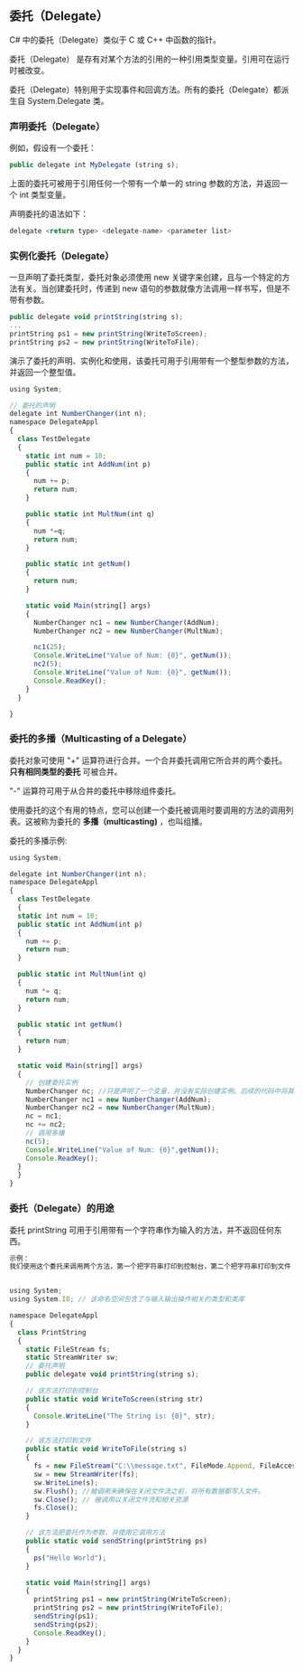 ## 委托（Delegate）

C# 中的委托（Delegate）类似于 C 或 C++ 中函数的指针。

委托（Delegate） 是存有对某个方法的引用的一种引用类型变量。引用可在运行时被改变。

委托（Delegate）特别用于实现事件和回调方法。所有的委托（Delegate）都派生自 System.Delegate 类。

### 声明委托（Delegate）

例如，假设有一个委托：

```javascript
public delegate int MyDelegate (string s);
```

上面的委托可被用于引用任何一个带有一个单一的 string 参数的方法，并返回一个 int 类型变量。

声明委托的语法如下：

```javascript
delegate <return type> <delegate-name> <parameter list>
```

### 实例化委托（Delegate）

一旦声明了委托类型，委托对象必须使用 new 关键字来创建，且与一个特定的方法有关。当创建委托时，传递到 new 语句的参数就像方法调用一样书写，但是不带有参数。

```javascript
public delegate void printString(string s);
...
printString ps1 = new printString(WriteToScreen);
printString ps2 = new printString(WriteToFile);
```

演示了委托的声明、实例化和使用，该委托可用于引用带有一个整型参数的方法，并返回一个整型值。

```javascript
using System;

// 委托的声明
delegate int NumberChanger(int n);
namespace DelegateAppl
{
  class TestDelegate
  {
    static int num = 10;
    public static int AddNum(int p)
    {
      num += p;
      return num;
    }

    public static int MultNum(int q)
    {
      num *=q;
      return num;
    }

    public static int getNum()
    {
      return num;
    }

    static void Main(string[] args)
    {
      NumberChanger nc1 = new NumberChanger(AddNum);
      NumberChanger nc2 = new NumberChanger(MultNum);

      nc1(25);
      Console.WriteLine("Value of Num: {0}", getNum());
      nc2(5);
      Console.WriteLine("Value of Num: {0}", getNum());
      Console.ReadKey();
    }
  }

}
```

### 委托的多播（Multicasting of a Delegate）

委托对象可使用 "+" 运算符进行合并。一个合并委托调用它所合并的两个委托。**只有相同类型的委托** 可被合并。

"-" 运算符可用于从合并的委托中移除组件委托。

使用委托的这个有用的特点，您可以创建一个委托被调用时要调用的方法的调用列表。这被称为委托的 **多播（multicasting)** ，也叫组播。

委托的多播示例:

```javascript
using System;

delegate int NumberChanger(int n);
namespace DelegateAppl
{
  class TestDelegate
  {
  static int num = 10;
  public static int AddNum(int p)
  {
    num += p;
    return num;
  }

  public static int MultNum(int q)
  {
    num *= q;
    return num;
  }

  public static int getNum()
  {
    return num;
  }

  static void Main(string[] args)
  {
    // 创建委托实例
    NumberChanger nc; //只是声明了一个变量，并没有实际创建实例。后续的代码中将其指向一个实际的实例。
    NumberChanger nc1 = new NumberChanger(AddNum);
    NumberChanger nc2 = new NumberChanger(MultNum);
    nc = nc1;
    nc += nc2;
    // 调用多播
    nc(5);
    Console.WriteLine("Value of Num: {0}",getNum());
    Console.ReadKey();
  }
  }
}
```

### 委托（Delegate）的用途

委托 printString 可用于引用带有一个字符串作为输入的方法，并不返回任何东西。

```javascript
示例：
我们使用这个委托来调用两个方法，第一个把字符串打印到控制台，第二个把字符串打印到文件：


using System;
using System.IO; // 该命名空间包含了与输入输出操作相关的类型和类库

namespace DelegateAppl
{
  class PrintString
  {
    static FileStream fs;
    static StreamWriter sw;
    // 委托声明
    public delegate void printString(string s);

    // 该方法打印到控制台
    public static void WriteToScreen(string str)
    {
      Console.WriteLine("The String is: {0}", str);
    }

    // 该方法打印到文件
    public static void WriteToFile(string s)
    {
      fs = new FileStream("C:\\message.txt", FileMode.Append, FileAccess.Write);
      sw = new StreamWriter(fs);
      sw.WriteLine(s);
      sw.Flush(); //被调用来确保在关闭文件流之前，将所有数据都写入文件。
      sw.Close(); // 被调用以关闭文件流和相关资源
      fs.Close();
    }

    // 该方法把委托作为参数，并使用它调用方法
    public static void sendString(printString ps)
    {
      ps("Hello World");
    }

    static void Main(string[] args)
    {
      printString ps1 = new printString(WriteToScreen);
      printString ps2 = new printString(WriteToFile);
      sendString(ps1);
      sendString(ps2);
      Console.ReadKey();
    }
  }
}
```
